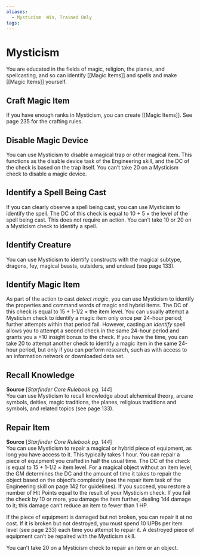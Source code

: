 ```yaml
---
aliases: 
  - Mysticism  Wis, Trained Only
tags: 
---
```


# Mysticism

You are educated in the fields of magic, religion, the planes, and spellcasting, and so can identify [[Magic Items]] and spells and make [[Magic Items]] yourself.

## Craft Magic Item

If you have enough ranks in Mysticism, you can create [[Magic Items]]. See page 235 for the crafting rules.

## Disable Magic Device

You can use Mysticism to disable a magical trap or other magical item. This functions as the disable device task of the Engineering skill, and the DC of the check is based on the trap itself. You can’t take 20 on a Mysticism check to disable a magic device.

## Identify a Spell Being Cast

If you can clearly observe a spell being cast, you can use Mysticism to identify the spell. The DC of this check is equal to 10 + 5 × the level of the spell being cast. This does not require an action. You can’t take 10 or 20 on a Mysticism check to identify a spell.

## Identify Creature

You can use Mysticism to identify constructs with the magical subtype, dragons, fey, magical beasts, outsiders, and undead (see page 133).

## Identify Magic Item

As part of the action to cast _detect magic_, you can use Mysticism to identify the properties and command words of magic and hybrid items. The DC of this check is equal to 15 + 1-1/2 × the item level. You can usually attempt a Mysticism check to identify a magic item only once per 24-hour period; further attempts within that period fail. However, casting an _identify_ spell allows you to attempt a second check in the same 24-hour period and grants you a +10 insight bonus to the check. If you have the time, you can take 20 to attempt another check to identify a magic item in the same 24-hour period, but only if you can perform research, such as with access to an information network or downloaded data set.

## Recall Knowledge

**Source** [_Starfinder Core Rulebook pg. 144_]  
You can use Mysticism to recall knowledge about alchemical theory, arcane symbols, deities, magic traditions, the planes, religious traditions and symbols, and related topics (see page 133).

## Repair Item

**Source** [_Starfinder Core Rulebook pg. 144_]  
You can use Mysticism to repair a magical or hybrid piece of equipment, as long you have access to it. This typically takes 1 hour. You can repair a piece of equipment you crafted in half the usual time. The DC of the check is equal to 15 + 1-1/2 × item level. For a magical object without an item level, the GM determines the DC and the amount of time it takes to repair the object based on the object’s complexity (see the repair item task of the Engineering skill on page 142 for guidelines). If you succeed, you restore a number of Hit Points equal to the result of your Mysticism check. If you fail the check by 10 or more, you damage the item further, dealing 1d4 damage to it; this damage can’t reduce an item to fewer than 1 HP.  
  
If the piece of equipment is damaged but not broken, you can repair it at no cost. If it is broken but not destroyed, you must spend 10 UPBs per item level (see page 233) each time you attempt to repair it. A destroyed piece of equipment can’t be repaired with the Mysticism skill.  
  
You can’t take 20 on a Mysticism check to repair an item or an object.
